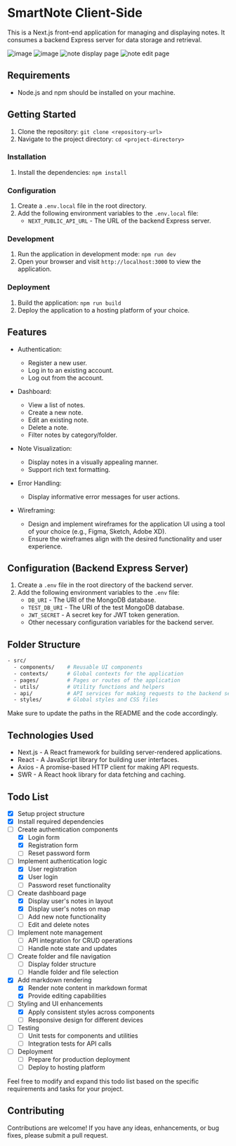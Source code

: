 # SmartNote Client-Side

This is a Next.js front-end application for managing and displaying notes. It consumes a backend Express server for data storage and retrieval.

![image](https://github.com/sord-dev/smart-note-client/assets/75338985/c83e7570-6fef-41b8-a79e-5b5e99e57bed)
![image](https://github.com/sord-dev/smart-note-client/assets/75338985/4b01d244-e122-465d-a237-f55862eee3bc)
![note display page](https://github.com/sord-dev/smart-note-client/assets/75338985/c5345080-5948-4fce-86f2-5d5af181fc47)
![note edit page](https://github.com/sord-dev/smart-note-client/assets/75338985/da8349c8-67ce-461a-8577-2492d27c2d66)

## Requirements

- Node.js and npm should be installed on your machine.

## Getting Started

1. Clone the repository: `git clone <repository-url>`
2. Navigate to the project directory: `cd <project-directory>`

### Installation

1. Install the dependencies: `npm install`

### Configuration

1. Create a `.env.local` file in the root directory.
2. Add the following environment variables to the `.env.local` file:
   - `NEXT_PUBLIC_API_URL` - The URL of the backend Express server.

### Development

1. Run the application in development mode: `npm run dev`
2. Open your browser and visit `http://localhost:3000` to view the application.

### Deployment

1. Build the application: `npm run build`
2. Deploy the application to a hosting platform of your choice.

## Features

- Authentication:
  - Register a new user.
  - Log in to an existing account.
  - Log out from the account.

- Dashboard:
  - View a list of notes.
  - Create a new note.
  - Edit an existing note.
  - Delete a note.
  - Filter notes by category/folder.

- Note Visualization:
  - Display notes in a visually appealing manner.
  - Support rich text formatting.

- Error Handling:
  - Display informative error messages for user actions.

- Wireframing:
  - Design and implement wireframes for the application UI using a tool of your choice (e.g., Figma, Sketch, Adobe XD).
  - Ensure the wireframes align with the desired functionality and user experience.

## Configuration (Backend Express Server)

1. Create a `.env` file in the root directory of the backend server.
2. Add the following environment variables to the `.env` file:
   - `DB_URI` - The URI of the MongoDB database.
   - `TEST_DB_URI` - The URI of the test MongoDB database.
   - `JWT_SECRET` - A secret key for JWT token generation.
   - Other necessary configuration variables for the backend server.

## Folder Structure

```bash
- src/
  - components/    # Reusable UI components
  - contexts/      # Global contexts for the application
  - pages/         # Pages or routes of the application
  - utils/         # Utility functions and helpers
  - api/           # API services for making requests to the backend server
  - styles/        # Global styles and CSS files
```

Make sure to update the paths in the README and the code accordingly.

## Technologies Used

- Next.js - A React framework for building server-rendered applications.
- React - A JavaScript library for building user interfaces.
- Axios - A promise-based HTTP client for making API requests.
- SWR - A React hook library for data fetching and caching.

## Todo List

- [x] Setup project structure
- [x] Install required dependencies
- [ ] Create authentication components
  - [x] Login form
  - [x] Registration form
  - [ ] Reset password form
- [ ] Implement authentication logic
  - [x] User registration
  - [x] User login
  - [ ] Password reset functionality
- [ ] Create dashboard page
  - [x] Display user's notes in layout
  - [x] Display user's notes on map
  - [ ] Add new note functionality
  - [ ] Edit and delete notes
- [ ] Implement note management
  - [ ] API integration for CRUD operations
  - [ ] Handle note state and updates
- [ ] Create folder and file navigation
  - [ ] Display folder structure
  - [ ] Handle folder and file selection
- [x] Add markdown rendering
  - [x] Render note content in markdown format
  - [x] Provide editing capabilities
- [ ] Styling and UI enhancements
  - [x] Apply consistent styles across components
  - [ ] Responsive design for different devices
- [ ] Testing
  - [ ] Unit tests for components and utilities
  - [ ] Integration tests for API calls
- [ ] Deployment
  - [ ] Prepare for production deployment
  - [ ] Deploy to hosting platform

Feel free to modify and expand this todo list based on the specific requirements and tasks for your project.

## Contributing

Contributions are welcome! If you have any ideas, enhancements, or bug fixes, please submit a pull request.
